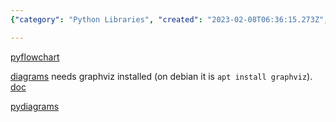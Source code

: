 ```yaml
---
{"category": "Python Libraries", "created": "2023-02-08T06:36:15.273Z", "date": "2023-02-08 06:36:15", "description": "This article explores different Python libraries for creating diagrams and flowcharts, including pyflowchart, diagrams, and pydiagrams. It also includes installation instructions for dependencies like Graphviz on Debian-based systems.", "modified": "2023-02-08T06:41:41.007Z", "tags": ["Python", "Libraries", "Diagrams", "Flowcharts", "pyflowchart", "diagrams", "pydiagrams"], "title": "python diagram/flowchart generator and markdown to word converter"}

---
```


[pyflowchart](https://github.com/cdfmlr/pyflowchart)

[diagrams](https://libraries.io/pypi/diagrams) needs graphviz installed (on debian it is `apt install graphviz`). [doc](https://diagrams.mingrammer.com/docs/)

[pydiagrams](https://libraries.io/pypi/pydiagrams)
